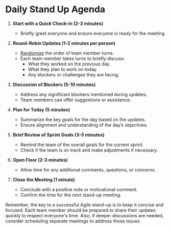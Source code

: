 # Daily Stand Up Agenda

1. **Start with a Quick Check-in (2-3 minutes)**

   - Briefly greet everyone and ensure everyone is ready for the meeting.

2. **Round-Robin Updates (1-2 minutes per person)**

   - [Randomize](https://www.random.org/lists/) the order of team member turns.
   - Each team member takes turns to briefly discuss:
     - What they worked on the previous day.
     - What they plan to work on today.
     - Any blockers or challenges they are facing.

3. **Discussion of Blockers (5-10 minutes)**

   - Address any significant blockers mentioned during updates.
   - Team members can offer suggestions or assistance.

4. **Plan for Today (5 minutes)**

   - Summarize the key goals for the day based on the updates.
   - Ensure alignment and understanding of the day’s objectives.

5. **Brief Review of Sprint Goals (3-5 minutes)**

   - Remind the team of the overall goals for the current sprint.
   - Check if the team is on track and make adjustments if necessary.

6. **Open Floor (2-3 minutes)**

   - Allow time for any additional comments, questions, or concerns.

7. **Close the Meeting (1 minute)**
   - Conclude with a positive note or motivational comment.
   - Confirm the time for the next stand-up meeting.

Remember, the key to a successful Agile stand-up is to keep it concise and focused. Each team member should be prepared to share their updates quickly to respect everyone's time. Also, if deeper discussions are needed, consider scheduling separate meetings to address those issues.
